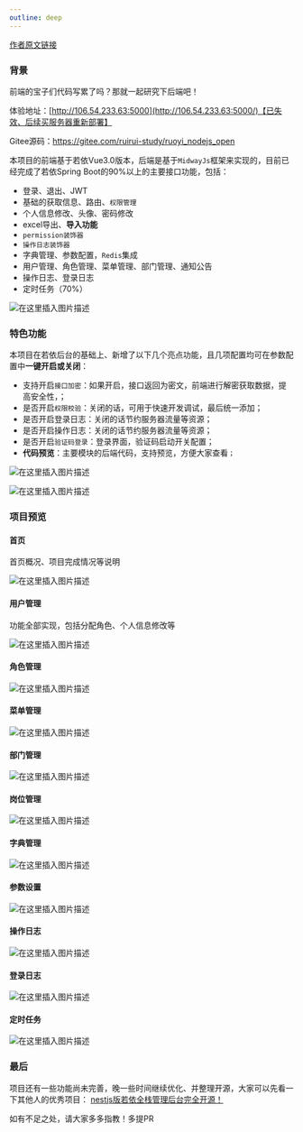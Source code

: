 ```yaml
---
outline: deep
---
```


[作者原文链接](https://blog.csdn.net/yan1915766026/article/details/142323668)

### 背景

前端的宝子们代码写累了吗？那就一起研究下后端吧！

体验地址：[http://106.54.233.63:5000](http://106.54.233.63:5000/)【已失效、后续买服务器重新部署】

Gitee源码：<https://gitee.com/ruirui-study/ruoyi_nodejs_open>

本项目的前端基于若依Vue3.0版本，后端是基于`MidwayJs`框架来实现的，目前已经完成了若依Spring Boot的90%以上的主要接口功能，包括：

*   登录、退出、JWT
*   基础的获取信息、路由、`权限管理`
*   个人信息修改、头像、密码修改
*   excel导出、**导入功能**
*   `permission装饰器`
*   `操作日志装饰器`
*   字典管理、参数配置，`Redis`集成
*   用户管理、角色管理、菜单管理、部门管理、通知公告
*   操作日志、登录日志
*   定时任务（70%）

![在这里插入图片描述](https://i-blog.csdnimg.cn/direct/770313873fa946888dea100ee61876d5.png)

### 特色功能

本项目在若依后台的基础上、新增了以下几个亮点功能，且几项配置均可在参数配置中**一键开启或关闭**：

*   支持开启`接口加密`：如果开启，接口返回为密文，前端进行解密获取数据，提高安全性，；
*   是否开启`权限校验`：关闭的话，可用于快速开发调试，最后统一添加；
*   是否开启登录日志：关闭的话节约服务器流量等资源；
*   是否开启操作日志：关闭的话节约服务器流量等资源；
*   是否开启`验证码登录`：登录界面，验证码启动开关配置；
*   **代码预览**：主要模块的后端代码，支持预览，方便大家查看`；`

![在这里插入图片描述](https://i-blog.csdnimg.cn/direct/775eb61c14d84fd197076f531a25d4a8.png)

![在这里插入图片描述](https://i-blog.csdnimg.cn/direct/ea47fcb2ea2f4e59ad6091d0d731ff52.png)


### 项目预览

#### 首页

首页概况、项目完成情况等说明

![在这里插入图片描述](https://i-blog.csdnimg.cn/direct/e88eb3d1547146c38ee9af1c1686c29c.png)


#### 用户管理

功能全部实现，包括分配角色、个人信息修改等

![在这里插入图片描述](https://i-blog.csdnimg.cn/direct/5bbf9e30933e4b3c8c571c3e15d6c77c.png)


#### 角色管理

![在这里插入图片描述](https://i-blog.csdnimg.cn/direct/21e30ccf25754cec96361e37380117b2.png)


#### 菜单管理

![在这里插入图片描述](https://i-blog.csdnimg.cn/direct/516d1f1cdd3748b68fb4e933179f7f27.png)


#### 部门管理

![在这里插入图片描述](https://i-blog.csdnimg.cn/direct/8a69341a62d44fe9b1f9b71924b0c6d1.png)


#### 岗位管理

![在这里插入图片描述](https://i-blog.csdnimg.cn/direct/7c57925080e046eaa1ff4b015117d14b.png)

#### 字典管理

![在这里插入图片描述](https://i-blog.csdnimg.cn/direct/4c360bdaf9f545b292c89a4f5691de1b.png)


#### 参数设置

![在这里插入图片描述](https://i-blog.csdnimg.cn/direct/0c3623fba04948e8af95df2750697894.png)


#### 操作日志

![在这里插入图片描述](https://i-blog.csdnimg.cn/direct/69f6300ffcc743759f7c30e1283af2c6.png)


#### 登录日志

![在这里插入图片描述](https://i-blog.csdnimg.cn/direct/a890f463902f4e9f9842689c1068a738.png)


#### 定时任务

![在这里插入图片描述](https://i-blog.csdnimg.cn/direct/3b1d764de1214783865f3a41321eab2c.png)


### 最后

项目还有一些功能尚未完善，晚一些时间继续优化、并整理开源，大家可以先看一下其他人的优秀项目：
[nestjs版若依全栈管理后台完全开源！](https://juejin.cn/post/7364785775344386100)

如有不足之处，请大家多多指教！多提PR
